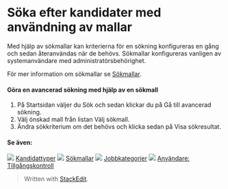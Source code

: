 # Söka efter kandidater med användning av mallar

Med hjälp av sökmallar kan kriterierna för en sökning konfigureras en gång och sedan återanvändas när de behövs. Sökmallar konfigureras vanligen av systemanvändare med administratörsbehörighet.

För mer information om sökmallar se  [Sökmallar](../online-help/search_templates.htm).

#### Göra en avancerad sökning med hjälp av en sökmall

1.  På  Startsidan  väljer du  Sök  och sedan klickar du på  Gå till avancerad sökning.
2.  Välj önskad mall från listan  Välj sökmall.
3.  Ändra sökkriterium om det behövs och klicka sedan på  Visa sökresultat.

#### Se även:

![](../Resources/Images/icon-document-link.png)  [Kandidattyper](../online-help/candidate_types.htm)
![](../Resources/Images/icon-document-link.png)  [Sökmallar](../online-help/search_templates.htm)
![](../Resources/Images/icon-document-link.png)  [Jobbkategorier](../online-help/job_categories.htm)
![](../Resources/Images/icon-document-link.png)  [Användare: Tillgångskontroll](../online-help/users_access_controls.htm)


> Written with [StackEdit](https://stackedit.io/).
<!--stackedit_data:
eyJoaXN0b3J5IjpbLTEwNzc0NzQ4MDNdfQ==
-->
